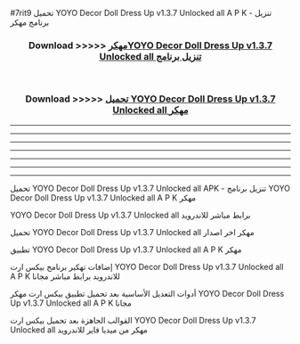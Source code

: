 #7rit9 تحميل YOYO Decor Doll Dress Up v1.3.7 Unlocked all  A P K - تنزيل برنامج مهكر



<div align="center">
<h3>Download >>>>> <a href="https://runaway1.web.app/?sq=YOYO Decor Doll Dress Up v1.3.7 Unlocked all ">مهكرYOYO Decor Doll Dress Up v1.3.7 Unlocked all  تنزيل برنامج</a></h3><br>

<h3>Download >>>>> <a href="https://runaway1.web.app/?sq=YOYO Decor Doll Dress Up v1.3.7 Unlocked all ">تحميل YOYO Decor Doll Dress Up v1.3.7 Unlocked all  مهكر</a></h3>
</div>


----------------------------------------------------------

----------------------------------------------------------

----------------------------------------------------------

----------------------------------------------------------

----------------------------------------------------------

----------------------------------------------------------

----------------------------------------------------------

تحميل YOYO Decor Doll Dress Up v1.3.7 Unlocked all  APK - تنزيل برنامج YOYO Decor Doll Dress Up v1.3.7 Unlocked all  A P K مهكر

YOYO Decor Doll Dress Up v1.3.7 Unlocked all  برابط مباشر للاندرويد

تحميل YOYO Decor Doll Dress Up v1.3.7 Unlocked all  مهكر اخر اصدار

تطبيق YOYO Decor Doll Dress Up v1.3.7 Unlocked all  A P K مهكر

إضافات تهكير برنامج بيكس ارت YOYO Decor Doll Dress Up v1.3.7 Unlocked all  A P K للاندرويد برابط مباشر مجانا

أدوات التعديل الأساسية بعد تحميل تطبيق بيكس ارت مهكر YOYO Decor Doll Dress Up v1.3.7 Unlocked all  A P K مجانا

القوالب الجاهزة بعد تحميل بيكس ارت YOYO Decor Doll Dress Up v1.3.7 Unlocked all  مهكر من ميديا فاير للاندرويد


